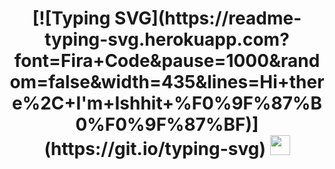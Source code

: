 <h1 align="center">[![Typing SVG](https://readme-typing-svg.herokuapp.com?font=Fira+Code&pause=1000&random=false&width=435&lines=Hi+there%2C+I'm+Ishhit+%F0%9F%87%B0%F0%9F%87%BF)](https://git.io/typing-svg)</a> 
<img src="https://github.com/blackcater/blackcater/raw/main/images/Hi.gif" height="32"/></h1>
